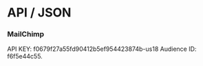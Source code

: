 # API / JSON

### MailChimp

API KEY:   f0679f27a55fd90412b5ef954423874b-us18
Audience ID:  f6f5e44c55.
